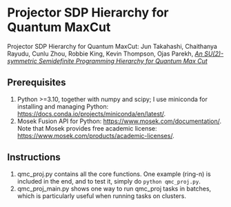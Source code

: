 # Projector SDP Hierarchy for Quantum MaxCut
Projector SDP Hierarchy for Quantum MaxCut: Jun Takahashi, Chaithanya Rayudu, Cunlu Zhou, Robbie King, Kevin Thompson, Ojas Parekh, *[An SU(2)-symmetric Semidefinite Programming Hierarchy for Quantum Max Cut](https://arxiv.org/abs/2307.15688)*


## Prerequisites
1. Python >=3.10, together with numpy and scipy; I use miniconda for installing and managing Python: https://docs.conda.io/projects/miniconda/en/latest/. 
2. Mosek Fusion API for Python: https://www.mosek.com/documentation/. Note that Mosek provides free academic license: https://www.mosek.com/products/academic-licenses/.

## Instructions
1. qmc_proj.py contains all the core functions. One example (ring-n) is included in the end, and to test it, simply do `python qmc_proj.py`.
2. qmc_proj_main.py shows one way to run qmc_proj tasks in batches, which is particularly useful when running tasks on clusters. 
